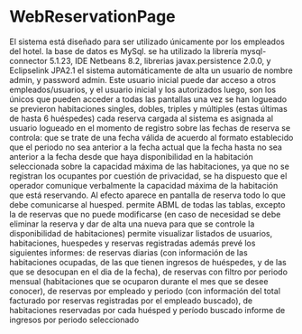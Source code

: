 # WebReservationPage

El sistema está diseñado para ser utilizado únicamente por los empleados del hotel.
la base de datos es MySql. se ha utilizado la librería mysql-connector 5.1.23, IDE Netbeans 8.2, librerias javax.persistence 2.0.0, y Eclipselink JPA2.1
el sistema automáticamente de alta un usuario de nombre admin, y password admin. Este usuario inicial puede dar acceso a otros empleados/usuarios, y el usuario inicial y los autorizados luego, son los únicos que pueden acceder a todas las pantallas una vez se han logueado
se previeron habitaciones singles, dobles, triples y múltiples (estas últimas de hasta 6 huéspedes)
cada reserva cargada al sistema es asignada al usuario logueado en el momento de registro
sobre las fechas de reserva se controla:
  que se trate de una fecha válida de acuerdo al formato establecido
  que el periodo no sea anterior a la fecha actual
  que la fecha hasta no sea anterior a la fecha desde
  que haya disponibilidad en la habitación seleccionada
sobre la capacidad máxima de las habitaciones, ya que no se registran los ocupantes por cuestión de privacidad, se ha dispuesto que el operador comunique verbalmente la capacidad máxima de la habitación que está reservando. Al efecto aparece en pantalla de reserva todo lo que debe comunicarse al huesped.
permite ABML de todas las tablas, excepto la de reservas que no puede modificarse (en caso de necesidad se debe eliminar la reserva y dar de alta una nueva para que se controle la disponibilidad de habitaciones)
permite visualizar listados de usuarios, habitaciones, huespedes y reservas registradas
además prevé los siguientes informes:
  de reservas diarias (con información de las habitaciones ocupadas, de las que tienen ingresos de huéspedes, y de las que se desocupan en el dia de la fecha),
  de reservas con filtro por periodo mensual (habitaciones que se ocuparon durante el mes que se desee conocer), 
  de reservas por empleado y periodo (con información del total facturado por reservas registradas por el empleado buscado), 
  de habitaciones reservadas por cada huésped y período buscado
  informe de ingresos por periodo seleccionado
